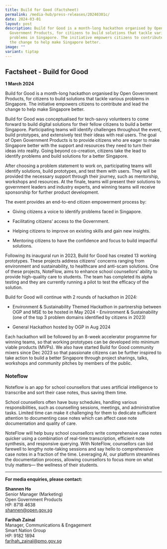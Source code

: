 ```yaml
---
title: Build for Good (Factsheet)
permalink: /media-hub/press-releases/20240301c/
date: 2024-03-01
layout: post
description: Build for Good is a month-long hackathon organised by Open
  Government Products, for citizens to build solutions that tackle various
  problems in Singapore. The initiative empowers citizens to contribute and lead
  the change to help make Singapore better.
image: ""
variant: tiptap
---
```

<h2>Factsheet - Build for Good</h2>
<p><strong>1 March 2024</strong>
</p>
<p>Build for Good is a month-long hackathon organised by Open Government
Products, for citizens to build solutions that tackle various problems
in Singapore. The initiative empowers citizens to contribute and lead the
change to help make Singapore better.</p>
<p>Build for Good was conceptualised for tech-savvy volunteers to come forward
to build digital solutions for their fellow citizens to build a better
Singapore. Participating teams will identify challenges throughout the
event, build prototypes, and extensively test their ideas with real users.
The goal of Open Government Products is to provide citizens who are eager
to make Singapore better with the support and resources they need to turn
their ideas into reality. Going beyond co-creation, citizens take the lead
to identify problems and build solutions for a better Singapore.</p>
<p>After choosing a problem statement to work on, participating teams will
identify solutions, build prototypes, and test them with users. They will
be provided the necessary support through their journey, such as mentorship,
workshops and resources. At the finale, teams will present their solutions
to government leaders and industry experts, and winning teams will receive
sponsorship for further product development.</p>
<p>The event provides an end-to-end citizen empowerment process by:</p>
<ul data-tight="true" class="tight">
<li>
<p>Giving citizens a voice to identify problems faced in Singapore.</p>
</li>
<li>
<p>Facilitating citizens’ access to the Government.</p>
</li>
<li>
<p>Helping citizens to improve on existing skills and gain new insights.</p>
</li>
<li>
<p>Mentoring citizens to have the confidence and focus to build impactful
solutions.</p>
</li>
</ul>
<p>Following its inaugural run in 2023, Build for Good has created 13 working
prototypes. These projects address citizens’ concerns ranging from environment
and sustainability, to healthcare and anti-scam solutions. One of these
projects, NoteFlow, aims to enhance school counsellors’ ability to provide
high-quality care to students. The team has completed its alpha testing
and they are currently running a pilot to test the efficacy of the solution.</p>
<p>Build for Good will continue with 2 rounds of hackathon in 2024:</p>
<ul data-tight="true" class="tight">
<li>
<p>Environment &amp; Sustainability Themed Hackathon in partnership between
OGP and MSE to be hosted in May 2024 - Environment &amp; Sustainability
(one of the top 3 problem domains identified by citizens in 2023)</p>
</li>
<li>
<p>General Hackathon hosted by OGP in Aug 2024</p>
</li>
</ul>
<p>Each hackathon will be followed by an 8-week accelerator programme for
winning teams, so that working prototypes can be developed into minimum
viable products (MVPs). We also have started Build for Good community mixers
since Dec 2023 so that passionate citizens can be further inspired to take
action to build a better Singapore through project sharings, talks, workshops
and community pitches by members of the public.</p>
<h3>Noteflow</h3>
<p>Noteflow is an app for school counsellors that uses artificial intelligence
to transcribe and sort their case notes, thus saving them time.</p>
<p>School counsellors often have busy schedules, handling various responsibilities,
such as counselling sessions, meetings, and administrative tasks. Limited
time can make it challenging for them to dedicate sufficient attention
to documenting case notes which can affect case note documentation and
quality of care.</p>
<p>NoteFlow will help busy school counsellors write comprehensive case notes
quicker using a combination of real-time transcription, efficient note
synthesis, and responsive querying. With NoteFlow, counsellors can bid
farewell to lengthy note-taking sessions and say hello to comprehensive
case notes in a fraction of the time. Leveraging AI, our platform streamlines
the documentation process, allowing counsellors to focus more on what truly
matters— the wellness of their students.</p>
<hr>
<p><strong>For media enquiries, please contact:</strong>
</p>
<p><strong>Shannen Ho</strong> 
<br>Senior Manager (Marketing)
<br>Open Government Products
<br>HP: 8718 4638
<br><a href="mailto:shannen@open.gov.sg" rel="noopener noreferrer nofollow" target="_blank">shannen@open.gov.sg</a>
</p>
<p><strong>Farihah Zainal</strong> 
<br>Manager, Communications &amp; Engagement
<br>Smart Nation Group
<br>HP: 9182 1894
<br><a href="mailto:farihah_zainal@pmo.gov.sg" rel="noopener noreferrer nofollow" target="_blank">farihah_zainal@pmo.gov.sg</a>
</p>